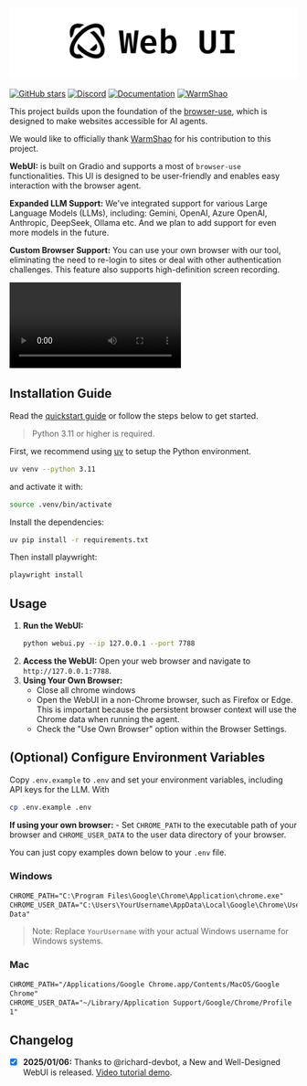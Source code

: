 <img src="./assets/web-ui.png" alt="Browser Use Web UI" width="full"/>

<br/>

[![GitHub stars](https://img.shields.io/github/stars/browser-use/web-ui?style=social)](https://github.com/browser-use/web-ui/stargazers)
[![Discord](https://img.shields.io/discord/1303749220842340412?color=7289DA&label=Discord&logo=discord&logoColor=white)](https://link.browser-use.com/discord)
[![Documentation](https://img.shields.io/badge/Documentation-📕-blue)](https://docs.browser-use.com)
[![WarmShao](https://img.shields.io/twitter/follow/warmshao?style=social)](https://x.com/warmshao)

This project builds upon the foundation of the [browser-use](https://github.com/browser-use/browser-use), which is designed to make websites accessible for AI agents.

We would like to officially thank [WarmShao](https://github.com/warmshao) for his contribution to this project.

**WebUI:** is built on Gradio and supports a most of `browser-use` functionalities. This UI is designed to be user-friendly and enables easy interaction with the browser agent.

**Expanded LLM Support:** We've integrated support for various Large Language Models (LLMs), including: Gemini, OpenAI, Azure OpenAI, Anthropic, DeepSeek, Ollama etc. And we plan to add support for even more models in the future.

**Custom Browser Support:** You can use your own browser with our tool, eliminating the need to re-login to sites or deal with other authentication challenges. This feature also supports high-definition screen recording.

<video src="https://github.com/user-attachments/assets/56bc7080-f2e3-4367-af22-6bf2245ff6cb" controls="controls"  >Your browser does not support playing this video!</video>

## Installation Guide

Read the [quickstart guide](https://docs.browser-use.com/quickstart#prepare-the-environment) or follow the steps below to get started.

> Python 3.11 or higher is required.

First, we recommend using [uv](https://docs.astral.sh/uv/) to setup the Python environment.

```bash
uv venv --python 3.11
```

and activate it with:

```bash
source .venv/bin/activate
```

Install the dependencies:

```bash
uv pip install -r requirements.txt
```

Then install playwright:

```bash
playwright install
```

## Usage

1.  **Run the WebUI:**
    ```bash
    python webui.py --ip 127.0.0.1 --port 7788
    ```
2.  **Access the WebUI:** Open your web browser and navigate to `http://127.0.0.1:7788`.
3.  **Using Your Own Browser:**
    - Close all chrome windows
    - Open the WebUI in a non-Chrome browser, such as Firefox or Edge. This is important because the persistent browser context will use the Chrome data when running the agent.
    - Check the "Use Own Browser" option within the Browser Settings.

## (Optional) Configure Environment Variables

Copy `.env.example` to `.env` and set your environment variables, including API keys for the LLM. With

```bash
cp .env.example .env
```

**If using your own browser:** - Set `CHROME_PATH` to the executable path of your browser and `CHROME_USER_DATA` to the user data directory of your browser.

You can just copy examples down below to your `.env` file.

### Windows

```env
CHROME_PATH="C:\Program Files\Google\Chrome\Application\chrome.exe"
CHROME_USER_DATA="C:\Users\YourUsername\AppData\Local\Google\Chrome\User Data"
```

> Note: Replace `YourUsername` with your actual Windows username for Windows systems.

### Mac

```env
CHROME_PATH="/Applications/Google Chrome.app/Contents/MacOS/Google Chrome"
CHROME_USER_DATA="~/Library/Application Support/Google/Chrome/Profile 1"
```

## Changelog

- [x] **2025/01/06:** Thanks to @richard-devbot, a New and Well-Designed WebUI is released. [Video tutorial demo](https://github.com/warmshao/browser-use-webui/issues/1#issuecomment-2573393113).
